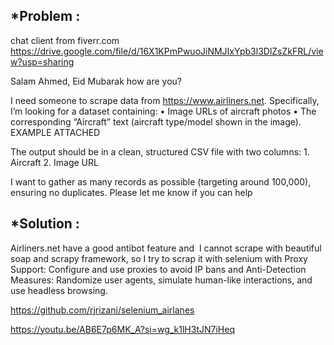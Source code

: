 ## *Problem  :
chat client from fiverr.com
https://drive.google.com/file/d/16X1KPmPwuoJiNMJIxYpb3l3DlZsZkFRL/view?usp=sharing

Salam Ahmed, Eid Mubarak 
 how are you?

I need someone to scrape data from https://www.airliners.net. Specifically, I’m looking for a dataset containing:
	•	Image URLs of aircraft photos
	•	The corresponding “Aircraft” text (aircraft type/model shown in the image).  EXAMPLE ATTACHED

The output should be in a clean, structured CSV file with two columns:
	1.	Aircraft
	2.	Image URL

I want to gather as many records as possible (targeting around 100,000), ensuring no duplicates. Please let me know if you can help


## *Solution :

Airliners.net have a good antibot feature and  I cannot scrape with beautiful soap and scrapy framework, so I try to scrap it with selenium with Proxy Support: Configure and use proxies to avoid IP bans and Anti-Detection Measures: Randomize user agents, simulate human-like interactions, and use headless browsing. 

https://github.com/rjrizani/selenium_airlanes

https://youtu.be/AB6E7p6MK_A?si=wg_k1lH3tJN7iHeq